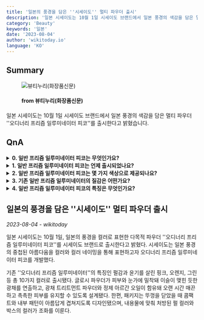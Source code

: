 ```yaml
---
title: '일본의 풍경을 담은 ''시세이도'' 멀티 파우더 출시'
description: '일본 시세이도는 10월 1일 시세이도 브랜드에서 일본 풍경의 색감을 담은 멀티 파우더 ''오디너리 프리즘 일루미네이터 피코''를 출시한다고 밝혔습니다.'
category: 'Beauty'
keywords: '일본'
date: '2023-08-04'
author: 'wikitoday.io'
language: 'KO'
---
```


## Summary



<figure>
    <img src="https://www.beautynury.com//data/editor/1691021952_멀티파우더.jpg" alt="뷰티누리(화장품신문)" />
    <figcaption>
        <h4> from 뷰티누리(화장품신문)</h4>
    </figcaption>
</figure>


일본 시세이도는 10월 1일 시세이도 브랜드에서 일본 풍경의 색감을 담은 멀티 파우더 ''오디너리 프리즘 일루미네이터 피코''를 출시한다고 밝혔습니다.


## QnA

    
<details>
        <summary><b>0. 일반 프리즘 일루미네이터 피코는 무엇인가요?</b></summary>
        오디너리 프리즘 일루미네이터 피코는 시세이도 브랜드에서 색을 통해 일본의 풍경을 표현하는 다용도 파우더입니다.
    </details>
    
<details>
        <summary><b>1. 일반 프리즘 일루미네이터 피코는 언제 출시되었나요?</b></summary>
        일반 프리즘 일루미네이터 피코는 10월 1일에 출시되었습니다.
    </details>
    
<details>
        <summary><b>2. 일반 프리즘 일루미네이터 피코는 몇 가지 색상으로 제공되나요?</b></summary>
        일반 프리즘 일루미네이터 피코는 핑크, 오렌지, 그린을 포함한 10가지 색상으로 제공됩니다.
    </details>
    
<details>
        <summary><b>3. 기존 일반 프리즘 일루미네이터의 질감은 어떤가요?</b></summary>
        기존의 일반 프리즘 일루미네이터는 진주 빛과 광택이 나는 질감을 가지고 있습니다.
    </details>
    
<details>
        <summary><b>4. 일반 프리즘 일루미네이터 피코의 특징은 무엇인가요?</b></summary>
        오디너리 프리즘 일루미네이터 피코는 피부와 눈가에 밀착되어 이슬이 맺힌 듯한 광채를 연출합니다. 또한 광채 트리트먼트 파우더와 정제된 아르간 오일이 함유되어 피부를 매끄럽고 촉촉하게 유지해 줍니다.
    </details>
    


## 일본의 풍경을 담은 ''시세이도'' 멀티 파우더 출시

_2023-08-04 - wikitoday_

일본 시세이도는 10월 1일, 일본의 풍경을 컬러로 표현한 다목적 파우더 ''오디너리 프리즘 일루미네이터 피코''를 시세이도 브랜드로 출시한다고 밝혔다. 시세이도는 일본 풍경의 중첩된 아름다움을 컬러와 컬러 네이밍을 통해 표현하고자 오디너리 프리즘 일루미네이터 피코를 개발했다.



기존 ''오디너리 프리즘 일루미네이터''의 특징인 펄감과 윤기를 살린 핑크, 오렌지, 그린 등 총 10가지 컬러로 출시됐다. 글로시 파우더가 피부와 눈가에 밀착돼 이슬이 맺힌 듯한 광채를 연출하고, 광채 트리트먼트 파우더와 정제 아르간 오일이 함유돼 오랜 시간 매끈하고 촉촉한 피부를 유지할 수 있도록 설계됐다. 한편, 패키지는 뚜껑을 닫았을 때 콤팩트와 내부 패턴이 아름답게 겹쳐지도록 디자인됐으며, 내용물에 맞춰 처방된 펄 컬러와 박스의 컬러가 조화를 이룬다.
